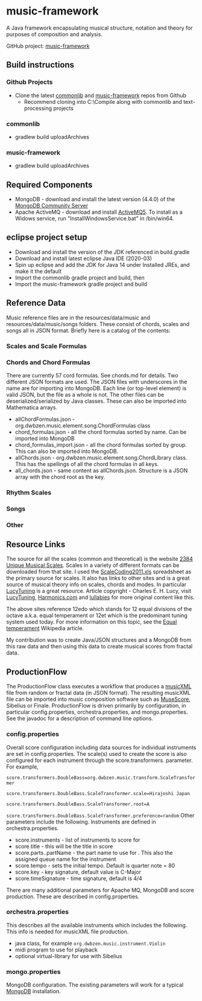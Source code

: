 # music-framework

A Java framework encapsulating musical structure, notation and theory for purposes of composition and analysis.

GitHub project: [music-framework](https://github.com/dwbzen/music-framework)

## Build instructions
### Github Projects
* Clone the latest [commonlib](https://github.com/dwbzen/commonlib) and [music-framework](https://github.com/dwbzen/music-framework) repos from Github
    * Recommend cloning into C:\Compile along with commonlib and text-processing projects
    
### commonlib
* gradlew build uploadArchives

### music-framework
* gradlew build uploadArchives

## Required Components
* MongoDB - download and install the latest version (4.4.0) of the [MongoDB Community Server](https://www.mongodb.com/try/download/community)
* Apache ActiveMQ - download and install [ActiveMQ5](http://activemq.apache.org/components/classic/download/). To install as a Widows service, run "InstallWindowsService.bat" in <install folder>/bin/win64.

## eclipse project setup

* Download and install the version of the JDK referenced in build.gradle
* Download and install latest eclipse Java IDE (2020-03)
* Spin up eclipse and add the JDK for Java 14 under Installed JREs, and make it the default
* Import the commonlib gradle project and build, then
* Import the music-framework gradle project and build

## Reference Data
Music reference files are in the resources/data/music and resources/data/music/songs folders.
These consist of chords, scales and songs all in JSON format. 
Briefly here is a catalog of the contents:
### Scales and Scale Formulas

### Chords and Chord Formulas
There are currently 57 cord formulas. See chords.md for details. Two different JSON formats are used.
The JSON files with underscores in the name are for importing into MongoDB. Each line (or top-level element)
is valid JSON, but the file as a whole is not. 
The other files can be deserialized/serialized by Java classes.
These can also be imported into Mathematica arrays.
* allChordFormulas.json - org.dwbzen.music.element.song.ChordFormulas class
* chord_formulas.json - all the chord formulas sorted by name. Can be imported into MongoDB
* chord_formulas_import.json - all the chord formulas sorted by group. This can also be imported into MongoDB.
* allChords.json - org.dwbzen.music.element.song.ChordLibrary class. This has the spellings of all the chord formulas in all keys.
* all_chords.json - same content as allChords.json. Structure is a JSON array with the chord root as the key.

### Rhythm Scales

### Songs

### Other

## Resource Links
The source for all the scales (common and theoretical) is the website [2384 Unique Musical Scales](http://www.harmonics.com/scales/index.html).
Scales in a variety of different formats can be downloaded from that site. I used the [ScaleCoding2011.xls](http://www.lucytune.com/scales/ScaleCodingJan2011.xls) spreadsheet as the primary source for scales.
It also has links to other sites and is a great source of musical theory info on scales, chords and modes.
In particular [LucyTuning](http://www.lucytune.com/new_to_lt/pitch_05.html) is a great resource.
Article copyright - Charles E. H. Lucy, visit [LucyTuning](http://www.lucytune.com), [Harmonics.com](http://www.harmonics.com/lucy/) and [lullabies](http://www.lullabies.co.uk) for more original content like this.

The above sites reference 12edo which stands for 12 equal divisions of the octave a.k.a. equal temperament or 12et which is the predominant
tuning system used today. For more information on this topic, see the [Equal temperament](https://en.wikipedia.org/wiki/Equal_temperament) Wikipedia article.

My contribution was to create Java/JSON structures and a MongoDB from this raw data and then using this data to create musical scores from fractal data.

## ProductionFlow
The ProductionFlow class executes a workflow that produces a [musicXML](https://github.com/w3c/musicxml) file from random or fractal data (in JSON format).
The resulting musicXML file can be imported into music composition software such as [MuseScore](https://musescore.org/en), Sibelius or Finale.
ProductionFlow is driven primarily by configuration, in particular config.properties, orchestra.properties, and mongo.properties.
See the javadoc for a description of command line options.

### config.properties
Overall score configuration including data sources for individual instruments are set in config.properties.
The scale(s) used to create the score is also configured for each instrument through the score.transformers.<instrument> parameter.
For example,

`score.transformers.DoubleBass=org.dwbzen.music.transform.ScaleTransformer`

`score.transformers.DoubleBass.ScaleTransformer.scale=Hirajoshi Japan`

`score.transformers.DoubleBass.ScaleTransformer.root=A`

`score.transformers.DoubleBass.ScaleTransformer.preference=random`
Other parameters include the following. Instruments are defined in orchestra.properties.
* score.instruments - list of instruments to score for
* score.title - this will be the title in score
* score.parts.<instrument>.partName - the part name to use for <instrument>. This also the assigned queue name for the instrument
* score.tempo - sets the initial tempo. Default is quarter note = 80
* score.key - key signature, default value is C-Major
* score.timeSignature - time signature, default is 4/4

There are many additional parameters for Apache MQ, MongoDB and score production. These are described in config.properties.

### orchestra.properties
This describes all the available instruments which includes the following. This info is needed for musicXML file production.
* java class, for example `org.dwbzen.music.instrument.Violin`
* midi program to use for playback
* optional virtual-library for use with Sibelius

### mongo.properties
MongoDB configuration. The existing parameters will work for a typical [MongoDB](https://www.mongodb.com/) installation.






